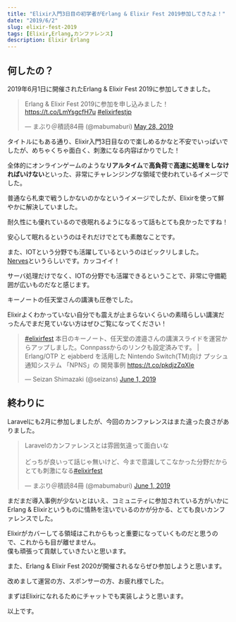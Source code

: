 ```yaml
---
title: "Elixir入門3日目の初学者がErlang & Elixir Fest 2019参加してきたよ！"
date: "2019/6/2"
slug: elixir-fest-2019
tags: [Elixir,Erlang,カンファレンス]
description: Elixir Erlang
---
```


## 何したの？
2019年6月1日に開催されたErlang & Elixir Fest 2019に参加してきました。

<blockquote class="twitter-tweet" data-lang="en"><p lang="ja" dir="ltr">Erlang &amp; Elixir Fest 2019に参加を申し込みました！ <a href="https://t.co/LmYsgcfH7u">https://t.co/LmYsgcfH7u</a> <a href="https://twitter.com/hashtag/elixirfestjp?src=hash&amp;ref_src=twsrc%5Etfw">#elixirfestjp</a></p>&mdash; まぶり＠積読84冊 (@mabumaburi) <a href="https://twitter.com/mabumaburi/status/1133286608764002304?ref_src=twsrc%5Etfw">May 28, 2019</a></blockquote>

タイトルにもある通り、Elixir入門3日目なので楽しめるかなと不安でいっぱいでしたが、めちゃくちゃ面白く、刺激になる内容ばかりでした！

全体的にオンラインゲームのような**リアルタイム**で**高負荷**で**高速に処理をしなければいけない**といった、非常にチャレンジングな領域で使われているイメージでした。

普通なら札束で戦うしかないのかなというイメージでしたが、Elixirを使って鮮やかに解決していました。

耐久性にも優れているので夜眠れるようになるって話もとても良かったですね！

安心して眠れるというのはそれだけでとても素敵なことです。

また、IOTという分野でも活躍しているというのはビックリしました。  
[Nerves](https://nerves-project.org/)というらしいです。カッコイイ！

サーバ処理だけでなく、IOTの分野でも活躍できるということで、非常に守備範囲が広いものだなと感じます。

キーノートの任天堂さんの講演も圧巻でした。

Elixirよくわかっていない自分でも震えが止まらないくらいの素晴らしい講演だったんでまだ見ていない方はぜひご覧になってください！

<blockquote class="twitter-tweet" data-lang="en"><p lang="ja" dir="ltr"><a href="https://twitter.com/hashtag/elixirfest?src=hash&amp;ref_src=twsrc%5Etfw">#elixirfest</a> 本日のキーノート、任天堂の渡邉さんの講演スライドを運営からアップしました。Connpassからのリンクも設定済みです。 |  Erlang/OTP と ejabberd を活用した Nintendo Switch(TM)向け プッシュ通知システム 「NPNS」の 開発事例 <a href="https://t.co/pkdjzZqXIe">https://t.co/pkdjzZqXIe</a></p>&mdash; Seizan Shimazaki (@seizans) <a href="https://twitter.com/seizans/status/1134859202046844928?ref_src=twsrc%5Etfw">June 1, 2019</a></blockquote>

## 終わりに
Laravelにも2月に参加しましたが、今回のカンファレンスはまた違った良さがありました。
<blockquote class="twitter-tweet" data-lang="en"><p lang="ja" dir="ltr">Laravelのカンファレンスとは雰囲気違って面白いな<br><br>どっちが良いって話じゃ無いけど、今まで意識してこなかった分野だからとても刺激になる<a href="https://twitter.com/hashtag/elixirfest?src=hash&amp;ref_src=twsrc%5Etfw">#elixirfest</a></p>&mdash; まぶり＠積読84冊 (@mabumaburi) <a href="https://twitter.com/mabumaburi/status/1134665082577645568?ref_src=twsrc%5Etfw">June 1, 2019</a></blockquote>

まだまだ導入事例が少ないとはいえ、コミュニティに参加されている方がいかにErlang & Elixirというものに情熱を注いでいるのかが分かる、とても良いカンファレンスでした。

Elixirがカバーしてる領域はこれからもっと重要になっていくものだと思うので、これからも目が離せません。  
僕も頑張って貢献していきたいと思います。

また、Erlang & Elixir Fest 2020が開催されるならぜひ参加しようと思います。

改めまして運営の方、スポンサーの方、お疲れ様でした。

まずはElixirになれるためにチャットでも実装しようと思います。

以上です。